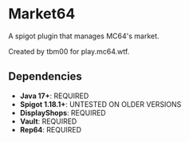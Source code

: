 # Market64
A spigot plugin that manages MC64's market.

Created by tbm00 for play.mc64.wtf.

## Dependencies
- **Java 17+**: REQUIRED
- **Spigot 1.18.1+**: UNTESTED ON OLDER VERSIONS
- **DisplayShops**: REQUIRED
- **Vault**: REQUIRED
- **Rep64**: REQUIRED